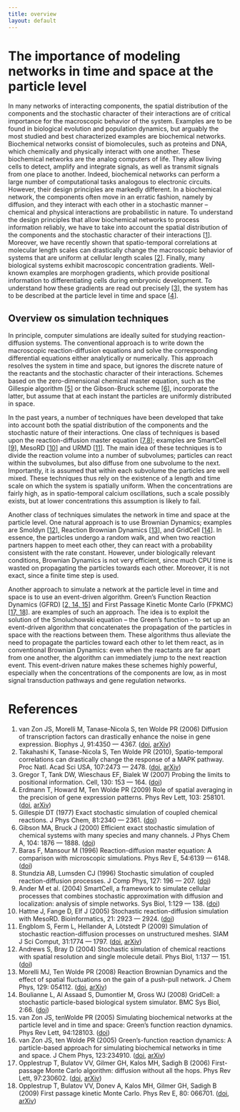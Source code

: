 ```yaml
---
title: overview
layout: default
---
```


# The importance of modeling networks in time and space at the particle level
In many networks of interacting components, the spatial distribution of the components and the stochastic character of their interactions are of critical importance for the macroscopic behavior of the system. Examples are to be found in biological evolution and population dynamics, but arguably the most studied and best characterized examples are biochemical networks. Biochemical networks consist of biomolecules, such as proteins and DNA, which chemically and physically interact with one another. These biochemical networks are the analog computers of life. They allow living cells to detect, amplify and integrate signals, as well as transmit signals from one place to another. Indeed, biochemical networks can perform a large number of computational tasks analogous to electronic circuits. However, their design principles are markedly different. In a biochemical network, the components often move in an erratic fashion, namely by diffusion, and they interact with each other in a stochastic manner – chemical and physical interactions are probabilistic in nature. To understand the design principles that allow biochemical networks to process information reliably, we have to take into account the spatial distribution of the components and the stochastic character of their interactions \[[1](#references)\]. Moreover, we have recently shown that spatio-temporal correlations at molecular length scales can drastically change the macroscopic behavior of systems that are uniform at cellular length scales \[[2](#references)\]. Finally, many biological systems exhibit macroscopic concentration gradients. Well-known examples are morphogen gradients, which provide positional information to differentiating cells during embryonic development. To understand how these gradients are read out precisely \[[3](#references)\], the system has to be described at the particle level in time and space \[[4](#references)\].

## Overview os simulation techniques
In principle, computer simulations are ideally suited for studying reaction-diffusion systems. The conventional approach is to write down the macroscopic reaction-diffusion equations and solve the corresponding differential equations either analytically or numerically. This approach resolves the system in time and space, but ignores the discrete nature of the reactants and the stochastic character of their interactions. Schemes based on the zero-dimensional chemical master equation, such as the Gillespie algorithm \[[5](#references)\] or the Gibson-Bruck scheme \[[6](#references)\], incorporate the latter, but assume that at each instant the particles are uniformly distributed in space.

In the past years, a number of techniques have been developed that take into account both the spatial distribution of the components and the stochastic nature of their interactions. One class of techniques is based upon the reaction-diffusion master equation \[[7,8](#references)\]; examples are SmartCell \[[9](#references)\], MesoRD \[[10](#references)\] and URMD \[[11](#references)\]. The main idea of these techniques is to divide the reaction volume into a number of subvolumes; particles can react within the subvolumes, but also diffuse from one subvolume to the next. Importantly, it is assumed that within each subvolume the particles are well mixed. These techniques thus rely on the existence of a length and time scale on which the system is spatially uniform. When the concentrations are fairly high, as in spatio-temporal calcium oscillations, such a scale possibly exists, but at lower concentrations this assumption is likely to fail.

Another class of techniques simulates the network in time and space at the particle level. One natural approach is to use Brownian Dynamics; examples are Smoldyn \[[12](#references)\], Reaction Brownian Dynamics \[[13](#references)\], and GridCell \[[14](#references)\]. In essence, the particles undergo a random walk, and when two reaction partners happen to meet each other, they can react with a probability consistent with the rate constant. However, under biologically relevant conditions, Brownian Dynamics is not very efficient, since much CPU time is wasted on propagating the particles towards each other. Moreover, it is not exact, since a finite time step is used. 

Another approach to simulate a network at the particle level in time and space is to use an event-driven algorithm. Green’s Function Reaction Dynamics (GFRD) \[[2, 14, 15](#references)\] and First Passage Kinetic Monte Carlo (FPKMC) \[[17, 18](#references)\]. are examples of such an approach. The idea is to exploit the solution of the Smoluchowski equation – the Green’s function – to set up an event-driven algorithm that concatenates the propagation of the particles in space with the reactions between them. These algorithms thus alleviate the need to propagate the particles toward each other to let them react, as in conventional Brownian Dynamics: even when the reactants are far apart from one another, the algorithm can immediately jump to the next reaction event. This event-driven nature makes these schemes highly powerful, especially when the concentrations of the components are low, as in most signal transduction pathways and gene regulation networks.

# References
1. van Zon JS, Morelli M, Tanase-Nicola S, ten Wolde PR (2006) Diffusion of transcription factors can drastically enhance the noise in gene expression. Biophys J, 91:4350 — 4367. ([doi](https://dx.doi.org/10.1529/biophysj.106.086157), [arXiv](https://arxiv.org/abs/q-bio/0604005))
2. Takahashi K, Tanase-Nicola S, Ten Wolde PR (2010), Spatio-temporal correlations can drastically change the response of a MAPK pathway. Proc Natl. Acad Sci USA, 107:2473 — 2478. ([doi](https://dx.doi.org/10.1073/pnas.0906885107), [arXiv](https://arxiv.org/abs/0907.0514))
3. Gregor T, Tank DW, Wieschaus EF, Bialek W (2007) Probing the limits to positional information. Cell, 130: 153 — 164. ([doi](https://dx.doi.org/10.1016/j.cell.2007.05.025))
4. Erdmann T, Howard M, Ten Wolde PR (2009) Role of spatial averaging in the precision of gene expression patterns. Phys Rev Lett, 103: 258101. ([doi](https://dx.doi.org/10.1103/PhysRevLett.103.258101), [arXiv](https://arxiv.org/abs/0907.4289))
5. Gillespie DT (1977) Exact stochastic simulation of coupled chemical reactions. J Phys Chem, 81:2340 — 2361. ([doi](https://dx.doi.org/10.1021/j100540a008))
6. Gibson MA, Bruck J (2000) Efficient exact stochastic simulation of chemical systems with many species and many channels. J Phys Chem A, 104: 1876 — 1888. ([doi](https://dx.doi.org/10.1021/jp993732q))
7. Baras F, Mansour M (1996) Reaction-diffusion master equation: A comparison with microscopic simulations. Phys Rev E, 54:6139 — 6148. ([doi](https://dx.doi.org/10.1103/PhysRevE.54.6139))
8. Stundzia AB, Lumsden CJ (1996) Stochastic simulation of coupled reaction-diffusion processes. J Comp Phys, 127: 196 — 207. ([doi](https://dx.doi.org/10.1006/jcph.1996.0168))
9. Ander M et al. (2004) SmartCell, a framework to simulate cellular processes that combines stochastic approximation with diffusion and localization: analysis of simple networks. Sys Biol, 1:129 — 138. ([doi](https://dx.doi.org/10.1049/sb:20045017))
10. Hattne J, Fange D, Elf J (2005) Stochastic reaction-diffusion simulation with MesoRD. Bioinformatics, 21: 2923 — 2924. ([doi](https://dx.doi.org/10.1093/bioinformatics/bti431))
11. Engblom S, Ferm L, Hellander A, Lötstedt P (2009) Simulation of stochastic reaction-diffusion processes on unstructured meshes. SIAM J Sci Comput, 31:1774 — 1797. ([doi](https://dx.doi.org/10.1137/080721388), [arXiv](https://arxiv.org/abs/0804.3288))
12. Andrews S, Bray D (2004) Stochastic simulation of chemical reactions with spatial resolution and single molecule detail. Phys Biol, 1:137 — 151. ([doi](https://dx.doi.org/10.1088/1478-3967/1/3/001))
13. Morelli MJ, Ten Wolde PR (2008) Reaction Brownian Dynamics and the effect of spatial fluctuations on the gain of a push-pull network. J Chem Phys, 129: 054112. ([doi](https://dx.doi.org/10.1063/1.2958287), [arXiv](https://arxiv.org/abs/0804.4125))
14. Boulianne L, Al Assaad S, Dumontier M, Gross WJ (2008) GridCell: a stochastic particle-based biological system simulator. BMC Sys Biol, 2:66. ([doi](https://dx.doi.org/10.1186/1752-0509-2-66))
15. van Zon JS, tenWolde PR (2005) Simulating biochemical networks at the particle level and in time and space: Green’s function reaction dynamics. Phys Rev Lett, 94:128103. ([doi](https://dx.doi.org/10.1103/PhysRevLett.94.128103))
16. van Zon JS, ten Wolde PR (2005) Green’s-function reaction dynamics: A particle-based approach for simulating biochemical networks in time and space. J Chem Phys, 123:234910. ([doi](https://dx.doi.org/10.1063/1.2137716), [arXiv](https://arxiv.org/abs/q-bio/0404002))
17. Opplestrup T, Bulatov VV, Gilmer GH, Kalos MH, Sadigh B (2006) First-passage Monte Carlo algorithm: diffusion without all the hops. Phys Rev Lett, 97:230602. ([doi](https://dx.doi.org/10.1103/PhysRevLett.97.230602), [arXiv](https://arxiv.org/abs/0905.3576))
18. Opplestrup T, Bulatov VV, Donev A, Kalos MH, Gilmer GH, Sadigh B (2009) First passage kinetic Monte Carlo. Phys Rev E, 80: 066701. ([doi](https://dx.doi.org/10.1103/PhysRevE.80.066701), [arXiv](https://arxiv.org/abs/0905.3575))